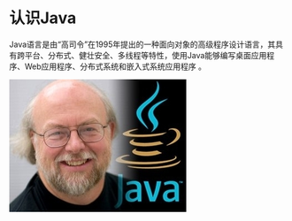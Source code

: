 # 认识Java

Java语言是由“高司令”在1995年提出的一种面向对象的高级程序设计语言，其具有跨平台、分布式、健壮安全、多线程等特性，使用Java能够编写桌面应用程序、Web应用程序、分布式系统和嵌入式系统应用程序 。

![JAVA之父，向您致敬](assets/d000baa1cd11728b467c0528c1fcc3cec3fd2c62.jpg)

